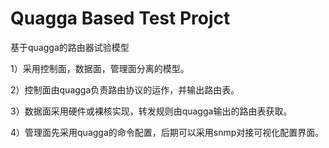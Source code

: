 Quagga Based Test Projct
======

基于quagga的路由器试验模型

1）采用控制面，数据面，管理面分离的模型。

2）控制面由quagga负责路由协议的运作，并输出路由表。

3）数据面采用硬件或裸核实现，转发规则由quagga输出的路由表获取。

4）管理面先采用quagga的命令配置，后期可以采用snmp对接可视化配置界面。


